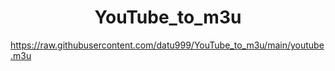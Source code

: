 
<h1 align="center"> YouTube_to_m3u </h1>

https://raw.githubusercontent.com/datu999/YouTube_to_m3u/main/youtube.m3u

